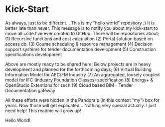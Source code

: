 # Kick-Start
As always, just to be different... This is my "hello world" repository ;)
It is better late than never.
This message is to notify you about my kick-start to move all code I've ever created to GitHub.
There will be repositories about;
  (1) Recursive functions and cost calculation
  (2) Portal solution based on access db.
  (3) Course scheduling & resource management
  (4) Decision support systems for tender documentation development
  (5) Construction specifications development

Above are mostly ready to be shared here;
Below projects are in heavy development and planned for the forthcoming days;
  (6) Virtual Building Information Model for AEC/FM Industry
  (7) An aggregated, loosely coupled model for IFC (Industry Foundation Classes) specification
  (8) Energy+ & OpenStudio Extentions for such
  (9) Cloud based BIM - Tender Documentation gateway

All these efforts were hidden in the Pandora's (in this context "my") box for years. 
Now those will get explicated... Nothing very special actually. I just need help!
This readme will grow up!

Hello World!

